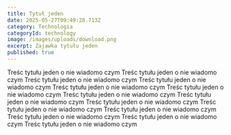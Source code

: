 ```yaml
---
title: Tytuł jeden
date: 2025-05-27T09:49:28.713Z
category: Technologia
categoryId: technology
image: /images/uploads/download.png
excerpt: Zajawka tytułu jeden
published: true
---
```

Treśc tytułu jeden o nie wiadomo czym 
Treśc tytułu jeden o nie wiadomo czym Treśc tytułu jeden o nie wiadomo czym Treśc tytułu jeden o nie wiadomo czym Treśc tytułu jeden o nie wiadomo czym Treśc tytułu jeden o nie wiadomo czym 
Treśc tytułu jeden o nie wiadomo czym Treśc tytułu jeden o nie wiadomo czym Treśc tytułu jeden o nie wiadomo czym Treśc tytułu jeden o nie wiadomo czym Treśc tytułu jeden o nie wiadomo czym 
Treśc tytułu jeden o nie wiadomo czym Treśc tytułu jeden o nie wiadomo czym Treśc tytułu jeden o nie wiadomo czym 

